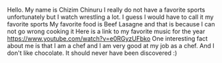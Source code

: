 Hello. My name is Chizim Chinuru
I really do not have a favorite sports unfortunately but I watch wrestling a lot. I guess I would have to call it my favorite sports
My favorite food is Beef Lasagne and that is because I can not go wrong cooking it
Here is a link to my favorite music for the year https://www.youtube.com/watch?v=e0RGyzUFbko 
One interesting fact about me is that I am a chef and I am very good at my job as a chef. And I don't like chocolate. It should never have been discovered :)